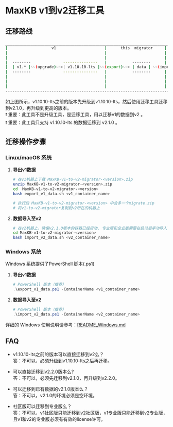 # MaxKB v1到v2迁移工具

## 迁移路线
```sh
____________________________________________________________________________________________________________________
|                   v1                     |      this  migrator     |                      v2                     |
|                                          |                         |                                             |
|                                          |                         |                                             |
|  --------              ---------------   |           --------      |         ---------               ----------  |
|  | v1.* |~~(upgrade)~~>| v1.10.10-lts |~~(export)~~> | data | ~~(import)~~>| v2.1.0 |~~(upgrade)~~>| >v2.1.0 |   |  
|  --------              ---------------   |           --------      |         ---------               ----------  |
|                                          |                         |                                             |
|                                          |                         |                                             |
|                                          |                         |                                             |
--------------------------------------------------------------------------------------------------------------------
```
如上图所示，v1.10.10-lts之前的版本先升级到v1.10.10-lts，然后使用迁移工具迁移到v2.1.0，再升级到更高的版本。  
❗ 重要：此工具不是升级工具，是迁移工具，用以迁移v1的数据到v2 。  
❗ 重要：此工具只支持 v1.10.10-lts 的数据迁移到 v2.1.0 。

## 迁移操作步骤

### Linux/macOS 系统

1. **导出v1数据**
   ```bash
   # 在v1机器上下载 MaxKB-v1-to-v2-migrator-<version>.zip
   unzip MaxKB-v1-to-v2-migrator-<version>.zip 
   cd  MaxKB-v1-to-v2-migrator-<version>
   bash export_v1_data.sh <v1_container_name>

   # 执行后 MaxKB-v1-to-v2-migrator-<version> 中会多一个migrate.zip
   # 将v1-to-v2-migrator复制到v2所在的机器上
   ```

2. **数据导入至v2**
   ```bash
   # 在v2机器上，确保v2.1.0版本的容器已经启动, 专业版和企业版需要在启动后手动导入license
   cd MaxKB-v1-to-v2-migrator-<version>
   bash import_v2_data.sh <v2_container_name>
   ```

### Windows 系统

Windows 系统提供了PowerShell 脚本(.ps1)

1. **导出v1数据**
   ```powershell
   # PowerShell 版本（推荐）
   .\export_v1_data.ps1 -ContainerName <v1_container_name>
   
   ```

2. **数据导入至v2**
   ```powershell
   # PowerShell 版本（推荐）
   .\import_v2_data.ps1 -ContainerName <v2_container_name>
   
   ```

详细的 Windows 使用说明请参考：[README_Windows.md](README_Windows.md)

## FAQ
- v1.10.10-lts之前的版本可以直接迁移到v2么？  
答：不可以，必须升级到v1.10.10-lts之后再迁移。

- 可以直接迁移到v2.2.0版本么?  
答：不可以，必须先迁移到v2.1.0，再升级到v2.2.0。

- 可以迁移到已有数据的v2.1.0版本么？     
答：不可以，v2.1.0的环境必须是空环境。

- 社区版可以迁移到专业版么？  
答：不可以，v1社区版只能迁移到v2社区版，v1专业版只能迁移到v2专业版，且v1和v2的专业版必须有有效的license许可。



